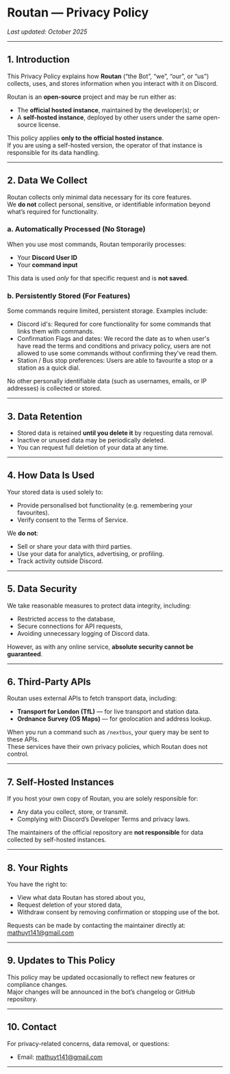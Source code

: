 # Routan — Privacy Policy  
*Last updated: October 2025*

---

## 1. Introduction  
This Privacy Policy explains how **Routan** (“the Bot”, “we”, “our”, or “us”) collects, uses, and stores information when you interact with it on Discord.

Routan is an **open-source** project and may be run either as:  
- The **official hosted instance**, maintained by the developer(s); or  
- A **self-hosted instance**, deployed by other users under the same open-source license.

This policy applies **only to the official hosted instance**.  
If you are using a self-hosted version, the operator of that instance is responsible for its data handling.

---

## 2. Data We Collect  
Routan collects only minimal data necessary for its core features.  
We **do not** collect personal, sensitive, or identifiable information beyond what’s required for functionality.

### a. Automatically Processed (No Storage)
When you use most commands, Routan temporarily processes:
- Your **Discord User ID**
- Your **command input** 

This data is used *only* for that specific request and is **not saved**.

### b. Persistently Stored (For Features)
Some commands require limited, persistent storage. Examples include:

- Discord id's: Requred for core functionality for some commands that links them with commands.
- Confirmation Flags and dates: We record the date as to when user's have read the terms and conditions and privacy policy, users are not allowed to use some commands without confirming they've read them.
- Station / Bus stop preferences: Users are able to favourite a stop or a station as a quick dial. 

No other personally identifiable data (such as usernames, emails, or IP addresses) is collected or stored.

---

##  3. Data Retention  
- Stored data is retained **until you delete it** by requesting data removal.  
- Inactive or unused data may be periodically deleted.  
- You can request full deletion of your data at any time.

---

##  4. How Data Is Used  
Your stored data is used solely to:
- Provide personalised bot functionality (e.g. remembering your favourites).
- Verify consent to the Terms of Service.

We **do not**:
- Sell or share your data with third parties.  
- Use your data for analytics, advertising, or profiling.  
- Track activity outside Discord.

---

##  5. Data Security  
We take reasonable measures to protect data integrity, including:
- Restricted access to the database,  
- Secure connections for API requests,  
- Avoiding unnecessary logging of Discord data.

However, as with any online service, **absolute security cannot be guaranteed**.

---

##  6. Third-Party APIs  
Routan uses external APIs to fetch transport data, including:
- **Transport for London (TfL)** — for live transport and station data.  
- **Ordnance Survey (OS Maps)** — for geolocation and address lookup.

When you run a command such as `/nextbus`, your query may be sent to these APIs.  
These services have their own privacy policies, which Routan does not control.

---

##  7. Self-Hosted Instances  
If you host your own copy of Routan, you are solely responsible for:
- Any data you collect, store, or transmit.  
- Complying with Discord’s Developer Terms and privacy laws.

The maintainers of the official repository are **not responsible** for data collected by self-hosted instances.

---

##  8. Your Rights  
You have the right to:
- View what data Routan has stored about you,  
- Request deletion of your stored data,  
- Withdraw consent by removing confirmation or stopping use of the bot.

Requests can be made by contacting the maintainer directly at: mathuyt141@gmail.com

---

##  9. Updates to This Policy  
This policy may be updated occasionally to reflect new features or compliance changes.  
Major changes will be announced in the bot’s changelog or GitHub repository.

---

##  10. Contact  
For privacy-related concerns, data removal, or questions:
- Email: mathuyt141@gmail.com

---

